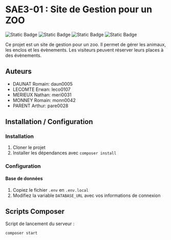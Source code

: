 # SAE3-01 : Site de Gestion pour un ZOO

![Static Badge](https://img.shields.io/badge/BUT-S3-teal)
![Static Badge](https://img.shields.io/badge/SAE-301-green)
![Static Badge](https://img.shields.io/badge/Symfony-6.3-blue)
![Static Badge](https://img.shields.io/badge/Status-In_progress-gold)

Ce projet est un site de gestion pour un zoo. Il permet de gérer les animaux, les enclos et les évènements. Les visiteurs peuvent réserver leurs places à des évènements.

## Auteurs

- DAUNAT Romain: daun0005
- LECOMTE Erwan: leco0107
- MERIEUX Nathan: meri0031
- MONNEY Romain: monn0042
- PARENT Arthur: pare0028

## Installation / Configuration

### Installation

1. Cloner le projet
2. Installer les dépendances avec `composer install`

### Configuration

#### Base de données

1. Copiez le fichier `.env` en `.env.local`
2. Modifiez la variable `DATABASE_URL` avec vos informations de connexion


## Scripts Composer 
Script de lancement du serveur :

```bash
composer start
```


